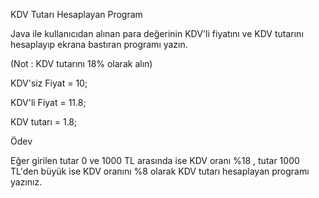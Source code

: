 KDV Tutarı Hesaplayan Program


Java ile kullanıcıdan alınan para değerinin KDV'li fiyatını ve KDV tutarını hesaplayıp ekrana bastıran programı yazın.



(Not : KDV tutarını 18% olarak alın)



KDV'siz Fiyat = 10;



KDV'li Fiyat = 11.8;



KDV tutarı = 1.8;



Ödev


Eğer girilen tutar 0 ve 1000 TL arasında ise KDV oranı %18 , tutar 1000 TL'den büyük ise KDV oranını %8 olarak KDV tutarı hesaplayan programı yazınız.

